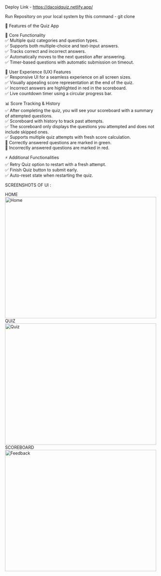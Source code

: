 Deploy Link - https://dacoidquiz.netlify.app/

Run Repository on your local system by this command - git clone <repository-url>


📌 Features of the Quiz App

🎯 Core Functionality<br>
✅ Multiple quiz categories and question types.<br>
✅ Supports both multiple-choice and text-input answers.<br>
✅ Tracks correct and incorrect answers.<br>
✅ Automatically moves to the next question after answering.<br>
✅ Timer-based questions with automatic submission on timeout.<br>

🎨 User Experience (UX) Features<br>
✅ Responsive UI for a seamless experience on all screen sizes.<br>
✅ Visually appealing score representation at the end of the quiz.<br>
✅ Incorrect answers are highlighted in red in the scoreboard.<br>
✅ Live countdown timer using a circular progress bar.<br>

📊 Score Tracking & History<br>
✅ After completing the quiz, you will see your scoreboard with a summary of attempted questions.<br>
✅ Scoreboard with history to track past attempts.<br>
✅ The scoreboard only displays the questions you attempted and does not include skipped ones.<br>
✅ Supports multiple quiz attempts with fresh score calculation.<br>
🔹 Correctly answered questions are marked in green.<br>
🔻 Incorrectly answered questions are marked in red.<br>

⚡ Additional Functionalities<br>
✅ Retry Quiz option to restart with a fresh attempt.<br>
✅ Finish Quiz button to submit early.<br>
✅ Auto-reset state when restarting the quiz.<br>


SCREENSHOTS OF UI :

HOME <br>
<img src="https://github.com/user-attachments/assets/5e4fe2ed-c56d-413b-a6a6-550b30b83c03" alt="Home" width="500" height="400"><br>
QUIZ <br>
<img src="https://github.com/user-attachments/assets/9f92eb70-83cf-486e-98be-4f73c76b899d" alt="Quiz" width="500" height="400"><br>
SCOREBOARD <br>
<img src="https://github.com/user-attachments/assets/83cea4af-8966-4aa0-be10-2509a7589c81" alt="Feedback" width="500" height="400">

